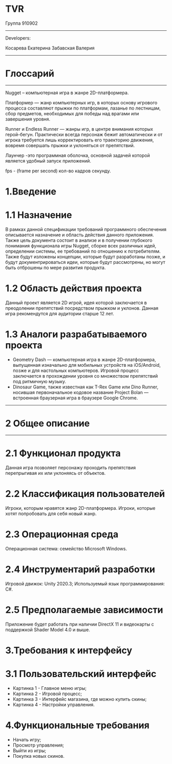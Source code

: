 # TVR
Группа 910902
***
Developers:

Косарева Екатерина
Забавская Валерия
***
Глоссарий
=====================
***
Nugget –  компьютерная игра в жанре 2D-платформера.

Платформер  — жанр компьютерных игр, в которых основу игрового процесса составляют прыжки по платформам, лазанье по лестницам, сбор предметов, необходимых для победы над врагами или завершения уровня.

Runner и Endless Runner — жанры игр, в центре внимания которых герой-бегун. Практически всегда персонаж бежит автоматически и от игрока требуется лишь корректировать его траекторию движения, вовремя совершать прыжки и уклоняться от препятствий.

Лаунчер -это программная оболочка, основной задачей которой является удобный запуск приложений.

fps - (frame per second) кол-во кадров секунду.

1.Введение 
=====================
1.1 Назначение
=====================
В рамках данной спецификации требований программного обеспечения описывается назначение и область действия данного приложения. Также цель документа состоит в анализе и в получении глубокого понимания функционала игры Nugget, сборке всех различных идей, определении системы, ее требований по отношению к потребителям. Также будут изложены концепции, которые будут разработаны позже, и будут документрироваться идеи, которые будут рассмотрены, но могут быть отброшены по мере развития продукта.

1.2 Область действия проекта
=====================
Данный проект является 2D игрой, идея которой заключается в преодолении препятствий посредством прыжком и уклонов.  Данная игра рекомендутся для аудитории старше 12 лет.

1.3 Аналоги разрабатываемого проекта
=====================
* Geometry Dash — компьютерная игра в жанре 2D-платформера, выпущенная изначально для мобильных устройств на iOS/Android, позже и для настольных компьютеров.  Игровой процесс заключается в прохождении уровня со множеством препятствий под ритмичную музыку.
* Dinosaur Game, также известная как T-Rex Game или Dino Runner, носившая первоначальное кодовое название Project Bolan — встроенная браузерная игра в браузере Google Chrome.
***
2 Общее описание
=====================
***
2.1 Функционал продукта
=====================
Данная игра позволяет персонажу проходить препятствия перепрыгивая их или уклоняясь от объектов.

2.2 Классификация пользователей
=====================
Игроки, которым нравятся жанр 2D-платформера.
Игроки, которые хотят попробовать для себя новый жанр.

2.3 Операционная среда
=====================
Операционная система: семейство Microsoft Windows.

2.4 Инструментарий разработки
=====================
Игровой движок: Unity 2020.3;
Используемый язык программирования: C#.

2.5 Предполагаемые зависимости
=====================
Приложение будет работать при наличии DirectX 11 и видеокарты с поддержкой Shader Model 4.0 и выше.

3.Требования к интерфейсу
=====================

3.1 Пользовательский интерфейс
=====================
* Картинка 1 - Главное меню игры;
* Картинка 2 - Игровой процесс;
* Картинка 3 - Интерфейс магазина, где можно купить скины;
* Картинка 4 - Настройки управления.

4.Функциональные требования
=====================
* Начать игру;
* Просмотр управления;
* Выйти из игры;
* Покупка новых скинов.
